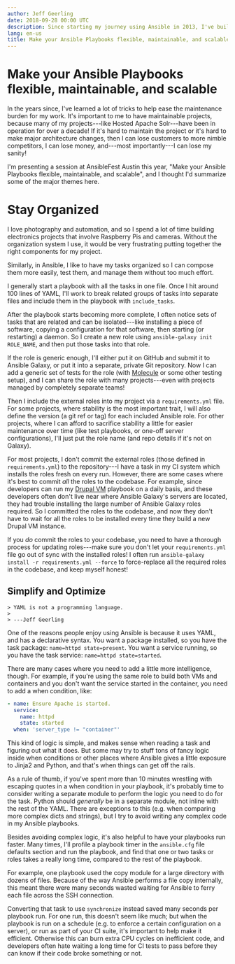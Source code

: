 ```yaml
---
author: Jeff Geerling
date: 2018-09-28 00:00 UTC
description: Since starting my journey using Ansible in 2013, I've built Ansible Playbooks to automate many things.
lang: en-us
title: Make your Ansible Playbooks flexible, maintainable, and scalable
---
```


# Make your Ansible Playbooks flexible, maintainable, and scalable

In the years since, I've learned a lot of tricks to help ease the
maintenance burden for my work. It's important to me to have
maintainable projects, because many of my projects---like Hosted Apache
Solr---have been in operation for over a decade! If it's hard to
maintain the project or it's hard to make major architecture changes,
then I can lose customers to more nimble competitors, I can lose money,
and---most importantly---I can lose my
sanity!

I'm presenting a session at AnsibleFest Austin this year,
"Make your Ansible Playbooks flexible, maintainable, and scalable",
and I thought I'd summarize some of the major themes here.

# Stay Organized

I love photography and automation, and so I spend a lot of time
building electronics projects that involve Raspberry Pis and cameras.
Without the organization system I use, it would be very frustrating putting
together the right components for my project.

Similarly, in Ansible, I like to have my tasks organized so I can
compose them more easily, test them, and manage them without too much
effort.

I generally start a playbook with all the tasks in one file. Once I hit
around 100 lines of YAML, I'll work to break related groups of tasks
into separate files and include them in the playbook with
`include_tasks`.

After the playbook starts becoming more complete, I often notice sets
of tasks that are related and can be isolated---like installing a piece
of software, copying a configuration for that software, then starting
(or restarting) a daemon. So I create a new role using
`ansible-galaxy init ROLE_NAME`,
and then put those tasks into that role.

If the role is generic enough, I\'ll either put it on GitHub and submit
it to Ansible Galaxy, or put it into a separate, private Git repository.
Now I can add a generic set of tests for the role (with
[Molecule](https://github.com/metacloud/molecule/)
or some other testing setup), and I can share the role with many
projects---even with projects managed by completely separate
teams!

Then I include the external roles into my project via a
`requirements.yml`
file. For some projects, where stability is the most important trait, I
will also define the version
(a git ref or tag) for each included Ansible role. For other projects,
where I can afford to sacrifice stability a little for easier
maintenance over time (like test playbooks, or one-off server
configurations), I'll just put the role name (and repo details if it's
not on Galaxy).

For most projects, I don't commit the external roles (those defined in
`requirements.yml`) to the repository---I have a task in my CI system which installs the
roles fresh on every run. However, there are some cases where it's best
to commit *all* the roles to the codebase. For example,
since developers can run my [Drupal VM](https://www.drupalvm.com/) playbook on
a daily basis, and these developers often don't live near where Ansible
Galaxy's servers are located, they had trouble installing the large
number of Ansible Galaxy roles required. So I committed the roles to the
codebase, and now they don't have to wait for all the roles to be
installed every time they build a new Drupal VM instance.

If you *do*
commit the roles to your codebase, you need to have a thorough process
for updating roles---make sure you don't let your
`requirements.yml` file go out of sync with the installed roles! I often run
`ansible-galaxy install -r requirements.yml --force`
to force-replace all the required roles in the codebase, and keep myself
honest!

## Simplify and Optimize

```
> YAML is not a programming language.
>
> ---Jeff Geerling
```

One of the reasons people enjoy using Ansible is because it uses YAML,
and has a declarative syntax. You want a package installed, so you have
the task package: `name=httpd state=present`. You want a
service running, so you have the task service: `name=httpd state=started`.

There are many cases where you need to add a little more intelligence,
though. For example, if you're using the same role to build both VMs
and containers and you don't want the service started in the container,
you need to add a when condition, like:

```yaml
- name: Ensure Apache is started.
  service:
    name: httpd
    state: started
  when: 'server_type != "container"'
```

This kind of logic is simple, and makes sense when reading a task and
figuring out what it does. But some may try to stuff tons of fancy logic
inside when
conditions or other places where Ansible gives a little exposure to
Jinja2 and Python, and that's when things can get off the
rails.

As a rule of thumb, if you've spent more than 10 minutes wrestling
with escaping quotes in a
when condition
in your playbook, it's probably time to consider writing a separate
module to perform the logic you need to do for the task. Python should
*generally* be in a separate module, not
inline with the rest of the YAML. There are exceptions to this (e.g.
when comparing more complex dicts and strings), but I try to avoid
writing any complex code in my Ansible
playbooks.

Besides avoiding complex logic, it's also helpful to have your
playbooks run faster. Many times, I'll profile a playbook timer in the `ansible.cfg`
file defaults section and run the playbook, and find that one or two
tasks or roles takes a really long time, compared to the rest of the
playbook.

For example, one playbook used the
copy module
for a large directory with dozens of files. Because of the way Ansible
performs a file copy internally, this meant there were many seconds
wasted waiting for Ansible to ferry each file across the SSH
connection.

Converting that task to use `synchronize` instead saved many seconds per playbook run.
For one run, this doesn't
seem like much; but when the playbook is run on a schedule (e.g. to
enforce a certain configuration on a server), or run as part of your CI
suite, it's important to help make it efficient. Otherwise this can
burn extra CPU cycles on inefficient code, and developers often hate
waiting a long time for CI tests to pass before they can know if their
code broke something or not.

